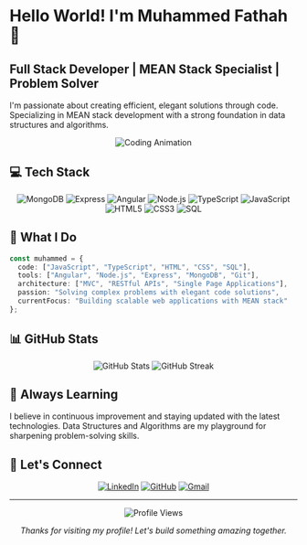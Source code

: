# Hello World! I'm Muhammed Fathah 👋

## Full Stack Developer | MEAN Stack Specialist | Problem Solver

I'm passionate about creating efficient, elegant solutions through code. Specializing in MEAN stack development with a strong foundation in data structures and algorithms.

<div align="center">
  
  ![Coding Animation](https://media.giphy.com/media/13HgwGsXF0aiGY/giphy.gif)
  
</div>

## 💻 Tech Stack

<div align="center">
  
  ![MongoDB](https://img.shields.io/badge/MongoDB-4EA94B?style=for-the-badge&logo=mongodb&logoColor=white)
  ![Express](https://img.shields.io/badge/Express-000000?style=for-the-badge&logo=express&logoColor=white)
  ![Angular](https://img.shields.io/badge/Angular-DD0031?style=for-the-badge&logo=angular&logoColor=white)
  ![Node.js](https://img.shields.io/badge/Node.js-339933?style=for-the-badge&logo=nodedotjs&logoColor=white)
  ![TypeScript](https://img.shields.io/badge/TypeScript-007ACC?style=for-the-badge&logo=typescript&logoColor=white)
  ![JavaScript](https://img.shields.io/badge/JavaScript-F7DF1E?style=for-the-badge&logo=javascript&logoColor=black)
  ![HTML5](https://img.shields.io/badge/HTML5-E34F26?style=for-the-badge&logo=html5&logoColor=white)
  ![CSS3](https://img.shields.io/badge/CSS3-1572B6?style=for-the-badge&logo=css3&logoColor=white)
  ![SQL](https://img.shields.io/badge/SQL-4479A1?style=for-the-badge&logo=mysql&logoColor=white)
  
</div>

## 🚀 What I Do

```typescript
const muhammed = {
  code: ["JavaScript", "TypeScript", "HTML", "CSS", "SQL"],
  tools: ["Angular", "Node.js", "Express", "MongoDB", "Git"],
  architecture: ["MVC", "RESTful APIs", "Single Page Applications"],
  passion: "Solving complex problems with elegant code solutions",
  currentFocus: "Building scalable web applications with MEAN stack"
};
```

## 📊 GitHub Stats

<div align="center">
  <img src="https://github-readme-stats.vercel.app/api?username=MuhammedFathah&theme=react&show_icons=true&hide_border=true&count_private=true" alt="GitHub Stats" />
  <img src="https://github-readme-streak-stats.herokuapp.com/?user=MuhammedFathah&theme=react&hide_border=true" alt="GitHub Streak" />
</div>

## 🌱 Always Learning

I believe in continuous improvement and staying updated with the latest technologies. Data Structures and Algorithms are my playground for sharpening problem-solving skills.

## 🔗 Let's Connect

<div align="center">
  
  [![LinkedIn](https://img.shields.io/badge/LinkedIn-0077B5?style=for-the-badge&logo=linkedin&logoColor=white)](https://linkedin.com/in/muhammed-fathah)
  [![GitHub](https://img.shields.io/badge/GitHub-100000?style=for-the-badge&logo=github&logoColor=white)](https://github.com/MuhammedFathah)
  [![Gmail](https://img.shields.io/badge/Gmail-D14836?style=for-the-badge&logo=gmail&logoColor=white)](mailto:muhammedfathah@gmail.com)
  
</div>

---

<div align="center">
  <img src="https://komarev.com/ghpvc/?username=MuhammedFathah&color=blueviolet" alt="Profile Views" />
  <p><i>Thanks for visiting my profile! Let's build something amazing together.</i></p>
</div>
